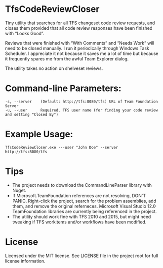 # TfsCodeReviewCloser
Tiny utility that searches for all TFS changeset code review requests, and closes them provided that all code review responses have been finished with “Looks Good”.

Reviews that were finished with “With Comments” and “Needs Work” will need to be closed manually.  I run it periodically through Windows Task Scheduler.  I appreciate it not because it saves me a lot of time but because it frequently spares me from the awful Team Explorer dialog.

The utility takes no action on shelveset reviews.  

# Command-line Parameters:
    -s, --server    (Default: http://tfs:8080/tfs) URL of Team Foundation Server
    -u, --user      Required. TFS user name (for finding your code review and setting "Closed By")

# Example Usage:
    TfsCodeReviewCloser.exe ---user "John Doe" --server http://tfs:8080/tfs

# Tips
* The project needs to download the CommandLineParser library with Nuget.
* If Microsoft.TeamFoundation references are not resolving,  DON'T PANIC.  Right-click the project, search for the problem assemblies, add them, and remove the original referneces.   Microsoft Visual Studio 12.0 TeamFoundation libraries are currently being referenced in the project.
* The utility should work fine with TFS 2010 and 2015, but might need tweaking if TFS workitems and/or workflows have been modified.

# License
Licensed under the MIT license. See LICENSE file in the project root for full license information.
